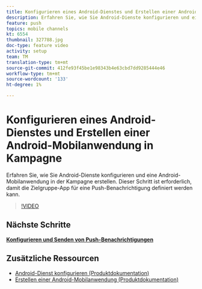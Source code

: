 ```yaml
---
title: Konfigurieren eines Android-Dienstes und Erstellen einer Android-Mobilanwendung in Kampagne
description: Erfahren Sie, wie Sie Android-Dienste konfigurieren und eine Android-Mobilanwendung in der Kampagne erstellen. Dies ist erforderlich, damit wir die Neotrip-App als Zielgruppe für die Push-Benachrichtigung definieren können.
feature: push
topics: mobile channels
kt: 6554
thumbnail: 327788.jpg
doc-type: feature video
activity: setup
team: TM
translation-type: tm+mt
source-git-commit: 412fe93f45be1e98343b4e63cbd7dd9285444e46
workflow-type: tm+mt
source-wordcount: '133'
ht-degree: 1%

---
```



# Konfigurieren eines Android-Dienstes und Erstellen einer Android-Mobilanwendung in Kampagne

Erfahren Sie, wie Sie Android-Dienste konfigurieren und eine Android-Mobilanwendung in der Kampagne erstellen. Dieser Schritt ist erforderlich, damit die Zielgruppe-App für eine Push-Benachrichtigung definiert werden kann.

>[!VIDEO](https://video.tv.adobe.com/v/327788?quality=12)

## Nächste Schritte

**[Konfigurieren und Senden von Push-Benachrichtigungen](/help/tutorial-getting-started-with-push-notifications-for-android/configuring-and-sending-push-notifications.md)**

## Zusätzliche Ressourcen

* [Android-Dienst konfigurieren (Produktdokumentation)](https://experienceleague.adobe.com/docs/campaign-classic/using/sending-messages/sending-push-notifications/configure-the-mobile-app/configuring-the-mobile-application-android.html#configuring-android-service)
* [Erstellen einer Android-Mobilanwendung (Produktdokumentation)](https://experienceleague.adobe.com/docs/campaign-classic/using/sending-messages/sending-push-notifications/configure-the-mobile-app/configuring-the-mobile-application-android.html#creating-android-app)
